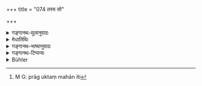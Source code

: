 +++
title = "074 तस्य सो"

+++

<details><summary>गङ्गानथ-मूलानुवादः</summary>

At the end of the said ‘Day and Night,’ Brahmā, who was asleep, wakes up, and ha vino woken up, he creates mind, which partakes op the nature op the existent and the non-existent.—(74)
</details>

<details><summary>मेधातिथिः</summary>

**स** ब्रह्मा तावतीं दीर्घां निशां निद्राम् अनुभूय **प्रतिबुध्यते** । ततः पुनर् जगत् **सृजति** । स्वापो ब्रह्मण उक्तरूपः । न ह्य् असौ प्राकृतपुरुषवत् स्वपिति, नित्यं प्रतिबोधात् । तत्र सर्गक्रमम् आह- **मनः सदसदात्मकम्** इति । <u>ननु</u> च "अप एव ससर्जादौ" (म्ध् १.८) इत्य् उक्तम् । <u>केचिद्</u> आहुर् द्विविधः प्रलयः महाप्रलयो ऽवान्तरप्रलयश् च । अवान्तरप्रलये ऽयं क्रमः । मनश् चात्र न तत्वान्तर्गतम्, तस्य पूर्वम् उत्पन्नत्वात् । किं तर्हि, प्रजापतिः प्रबुद्धः मनःसर्गाय सृजति नियुङ्क्ते इत्य् अर्थः । द्वितीये तु महाप्रलयपक्षे मनःकारणत्वान् महत् तत्त्वम् एव मनस् ततश् च प्रागुक्तक्रमहानिः[^१०९] । पुराणे हि-


[^१०९]:
     M G: prāg uktaṃ mahān iti

- मनो महान् मतिर् बुद्धिर् महत्त्वं च कीर्त्यते ।

- पर्यायवाचकाः शब्दा महतः परिकीर्तिताः ॥ इति ॥ १.७४ ॥
</details>

<details><summary>गङ्गानथ-भाष्यानुवादः</summary>

Brahmā, having slept daring the long night or the said extent, ‘*wakes up*,’ and then proceeds to create the world again.—The ‘sleep’ of Brahmā is of the character already described (in verse 54); and he does not sleep in the manner of ordinary men, as he is ever awake (conscious).

The order of creation is next stated:—\[He created\] ‘*the Mind, which partakes of the nature of the existent and the nonexistent*.’

*Question*—“It has been stated above (in verse 8) that ‘at first he
created water’.”

In answer to this some people offer the following explanation:—There are two kinds of ‘Dissolution’—the ‘Great Dissolution’ and the ‘Intermediate Dissolution’; and what is stated in the present context is the order in which things are created after the ‘Intermediate Dissolution’; and the ‘Mind,’ in this case, is not one of the ‘Principles,’—this ‘Principle’ Mind having come into existence already (after the Great Dissolution); what the text means is that ‘Brahmā’, having woken up, ‘*creates*’—*i.e*., applies—the Mind—to creation.

If, however, the text be taken to refer to the creation following on the ‘Great Dissolution,’—then ‘Mind’ should be taken as standing for the ‘Great Principle of Intelligence,’—it being called ‘Mind’ because it is the cause of the Mind; and thus the order here mentioned would not in any way militate against that stated before (in verse 14-15). In the Purāṇa we read—‘It is described as *Mind, Mahān, Mati, Buddhi* and
*Mahattattva*; all these have been described as words synonymous with
*Mahat* (the Great Principle of Intelligence)’; \[and thus there is
nothing wrong in taking ‘*manas*’ of this verse as standing for the Great Principle\].—(74)
</details>

<details><summary>गङ्गानथ-टिप्पन्यः</summary>

Of the second half of the verse, two explanations have been mentioned by Medhātithi and Kullūka: (1) ‘on waking from sleep, Brahmā creates the
*Manas* (*i. e*., the *Mahat*)’; and (2) ‘He employs his own *Manas*
(Mind) in creating die world’. Govindarāja adopts the latter explanation only; Nārāyaṇa and Nandana accept the former only. Nandana takes ‘*Manas*’ as standing for *Mahat, Ahaṅkāra* and *Manas*,—and *Sadasadāt*
*makam* as ‘*prakṛtivikṛtyātmakam*’.
</details>

<details><summary>Bühler</summary>

074	At the end of that day and night he who was asleep, awakes and, after awaking, creates mind, which is both real and unreal.
</details>
